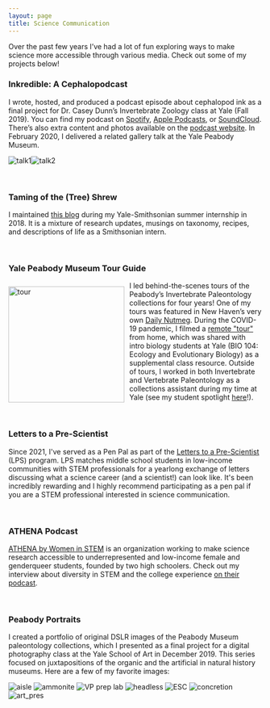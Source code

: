 ```yaml
---
layout: page
title: Science Communication
---
```


Over the past few years I’ve had a lot of fun exploring ways to make science more accessible through various media. Check out some of my projects below!

### Inkredible: A Cephalopodcast

I wrote, hosted, and produced a podcast episode about cephalopod ink as a final project for Dr. Casey Dunn’s Invertebrate Zoology class at Yale (Fall 2019). You can find my podcast on <a href="https://open.spotify.com/show/0JaFabsUnukuNOMlKrkq1E" target="_blank">Spotify</a>, <a href="https://podcasts.apple.com/us/podcast/inkredible-a-cephalopodcast/id1490214137" target="_blank">Apple Podcasts</a>, or <a href="https://soundcloud.com/maya-juman/inkredible-a-cephalopodcast" target="_blank">SoundCloud</a>. There’s also extra content and photos available on the <a href="https://inkrediblepod.wordpress.com/" target="_blank">podcast website</a>. In February 2020, I delivered a related gallery talk at the Yale Peabody Museum.

<img src="/public/ceph1.JPG" alt="talk1"><img src="/public/ceph2.JPG" alt="talk2">

<br />

### Taming of the (Tree) Shrew

I maintained <a href="https://tamingofthetreeshrew.wordpress.com/" target="_blank">this blog</a> during my Yale-Smithsonian summer internship in 2018. It is a mixture of research updates, musings on taxonomy, recipes, and descriptions of life as a Smithsonian intern.

<br />

### Yale Peabody Museum Tour Guide

<img src="/public/tour.jpg" alt="tour" align="left" style="margin: 10px 10px 0px 0px; width:230px">

<p align=left>I led behind-the-scenes tours of the Peabody’s Invertebrate Paleontology collections for four years! One of my tours was featured in New Haven’s very own <a href="http://dailynutmeg.com/2018/01/25/peabody-museum-behind-scenes-grand-tour/" target="_blank">Daily Nutmeg</a>. During the COVID-19 pandemic, I filmed a <a href="https://www.youtube.com/watch?v=9qENRyMooXs" target="_blank">remote "tour"</a> from home, which was shared with intro biology students at Yale (BIO 104: Ecology and Evolutionary Biology) as a supplemental class resource. Outside of tours, I worked in both Invertebrate and Vertebrate Paleontology as a collections assistant during my time at Yale (see my student spotlight <a href="https://www.facebook.com/YalePeabodyMuseum/posts/our-first-student-spotlight-of-the-year-is-maya-juman-maya-is-a-senior-in-saybro/10157914017949429/" target="_blank">here</a>!).</p>

<br />

### Letters to a Pre-Scientist

Since 2021, I've served as a Pen Pal as part of the <a href="https://prescientist.org/" target="_blank">Letters to a Pre-Scientist</a> (LPS) program. LPS matches middle school students in low-income communities with STEM professionals for a yearlong exchange of letters discussing what a science career (and a scientist!) can look like. It's been incredibly rewarding and I highly recommend participating as a pen pal if you are a STEM professional interested in science communication.

<br />

### ATHENA Podcast

<a href="https://www.abwis.org/home" target="_blank">ATHENA by Women in STEM</a> is an organization working to make science research accessible to underrepresented and low-income female and genderqueer students, founded by two high schoolers. Check out my interview about diversity in STEM and the college experience <a href="https://www.abwis.org/podcast" target="_blank">on their podcast</a>.

<br />

### Peabody Portraits

I created a portfolio of original DSLR images of the Peabody Museum paleontology collections, which I presented as a final project for a digital photography class at the Yale School of Art in December 2019. This series focused on juxtapositions of the organic and the artificial in natural history museums. Here are a few of my favorite images:

<img src="/public/aisle.jpg" alt="aisle">
<img src="/public/ammonite.jpg" alt="ammonite">
<img src="/public/preplab.jpg" alt="VP prep lab">
<img src="/public/headless.jpg" alt="headless">
<img src="/public/esc.jpg" alt="ESC">
<img src="/public/concretion.jpg" alt="concretion">
<img src="/public/crit.JPG" alt="art_pres">
